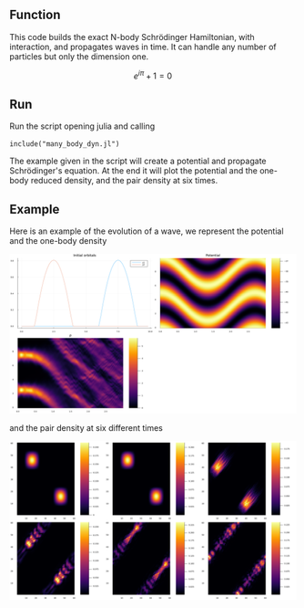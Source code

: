 ## Function
This code builds the exact N-body Schrödinger Hamiltonian, with interaction, and propagates waves in time. It can handle any number of particles but only the dimension one.
```math
e^{i\pi} + 1 = 0
```

## Run
Run the script opening julia and calling
```
include("many_body_dyn.jl")
```
The example given in the script will create a potential and propagate Schrödinger's equation. At the end it will plot the potential and the one-body reduced density, and the pair density at six times.


## Example
Here is an example of the evolution of a wave, we represent the potential and the one-body density
<p align="center">
    <img src="plots/main.png" width="800" alt="Plot" />
</p>
and the pair density at six different times
<p align="center">
    <img src="plots/pair_density_ρ.png" width="800" alt="Plot" />
</p>
